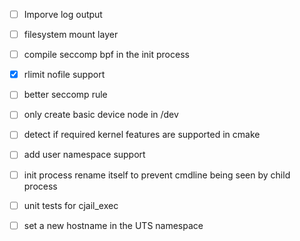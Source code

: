  - [ ] Imporve log output
 - [ ] filesystem mount layer
 - [ ] compile seccomp bpf in the init process
 - [x] rlimit nofile support
 - [ ] better seccomp rule
 - [ ] only create basic device node in /dev
 - [ ] detect if required kernel features are supported in cmake
 - [ ] add user namespace support
 - [ ] init process rename itself to prevent cmdline being seen by child process
 - [ ] unit tests for cjail_exec
 - [ ] set a new hostname in the UTS namespace

